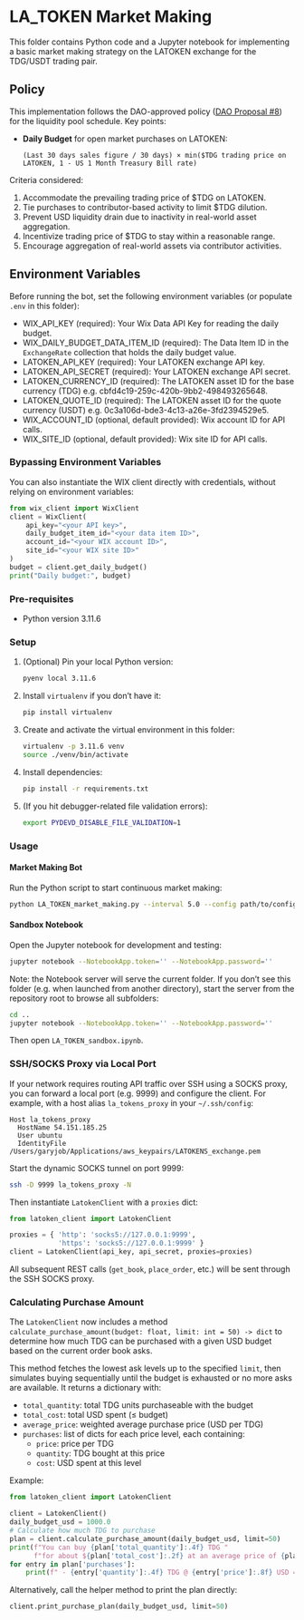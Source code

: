 # LA_TOKEN Market Making

This folder contains Python code and a Jupyter notebook for implementing a basic market making strategy on the LATOKEN exchange for the TDG/USDT trading pair.

## Policy

This implementation follows the DAO-approved policy ([DAO Proposal #8](https://app.realms.today/dao/2yH36PrWii3RthpHtdJVYaPgBzfcSLe7oevvGRavrut7/proposal/8swdcY3CMx13BfVcx3ffEtHEHVHaUZJxxfrAF7f1HHrc)) for the liquidity pool schedule. Key points:

- **Daily Budget** for open market purchases on LATOKEN:

  ```
  (Last 30 days sales figure / 30 days) × min($TDG trading price on LATOKEN, 1 - US 1 Month Treasury Bill rate)
  ```

Criteria considered:
1. Accommodate the prevailing trading price of $TDG on LATOKEN.
2. Tie purchases to contributor-based activity to limit $TDG dilution.
3. Prevent USD liquidity drain due to inactivity in real-world asset aggregation.
4. Incentivize trading price of $TDG to stay within a reasonable range.
5. Encourage aggregation of real-world assets via contributor activities.

## Environment Variables

Before running the bot, set the following environment variables (or populate `.env` in this folder):

- WIX_API_KEY (required): Your Wix Data API Key for reading the daily budget.
- WIX_DAILY_BUDGET_DATA_ITEM_ID (required): The Data Item ID in the `ExchangeRate` collection that holds the daily budget value.
- LATOKEN_API_KEY (required): Your LATOKEN exchange API key.
- LATOKEN_API_SECRET (required): Your LATOKEN exchange API secret.
- LATOKEN_CURRENCY_ID (required): The LATOKEN asset ID for the base currency (TDG) e.g. cbfd4c19-259c-420b-9bb2-498493265648.
- LATOKEN_QUOTE_ID (required): The LATOKEN asset ID for the quote currency (USDT) e.g. 0c3a106d-bde3-4c13-a26e-3fd2394529e5.
- WIX_ACCOUNT_ID (optional, default provided): Wix account ID for API calls.
- WIX_SITE_ID (optional, default provided): Wix site ID for API calls.

### Bypassing Environment Variables

You can also instantiate the WIX client directly with credentials, without relying on environment variables:
```python
from wix_client import WixClient
client = WixClient(
    api_key="<your API key>",
    daily_budget_item_id="<your data item ID>",
    account_id="<your WIX account ID>",
    site_id="<your WIX site ID>"
)
budget = client.get_daily_budget()
print("Daily budget:", budget)
```

### Pre-requisites
- Python version 3.11.6

### Setup

1. (Optional) Pin your local Python version:
   ```bash
   pyenv local 3.11.6
   ```
2. Install `virtualenv` if you don’t have it:
   ```bash
   pip install virtualenv
   ```
3. Create and activate the virtual environment in this folder:
   ```bash
   virtualenv -p 3.11.6 venv
   source ./venv/bin/activate
   ```
4. Install dependencies:
   ```bash
   pip install -r requirements.txt
   ```
5. (If you hit debugger-related file validation errors):
   ```bash
   export PYDEVD_DISABLE_FILE_VALIDATION=1
   ```

### Usage

#### Market Making Bot
Run the Python script to start continuous market making:
```bash
python LA_TOKEN_market_making.py --interval 5.0 --config path/to/config.yaml
```

#### Sandbox Notebook
Open the Jupyter notebook for development and testing:
```bash
jupyter notebook --NotebookApp.token='' --NotebookApp.password=''
```
Note: the Notebook server will serve the current folder. If you don’t see this folder (e.g. when launched from another directory), start the server from the repository root to browse all subfolders:
```bash
cd ..
jupyter notebook --NotebookApp.token='' --NotebookApp.password=''
```
Then open `LA_TOKEN_sandbox.ipynb`.
  
### SSH/SOCKS Proxy via Local Port

If your network requires routing API traffic over SSH using a SOCKS proxy, you can forward a local port (e.g. 9999) and configure the client. For example, with a host alias `la_tokens_proxy` in your `~/.ssh/config`:

```ssh-config
Host la_tokens_proxy
  HostName 54.151.185.25
  User ubuntu
  IdentityFile /Users/garyjob/Applications/aws_keypairs/LATOKENS_exchange.pem
```

Start the dynamic SOCKS tunnel on port 9999:
```bash
ssh -D 9999 la_tokens_proxy -N
```

Then instantiate `LatokenClient` with a `proxies` dict:
```python
from latoken_client import LatokenClient

proxies = { 'http': 'socks5://127.0.0.1:9999',
            'https': 'socks5://127.0.0.1:9999' }
client = LatokenClient(api_key, api_secret, proxies=proxies)
```
All subsequent REST calls (`get_book`, `place_order`, etc.) will be sent through the SSH SOCKS proxy.

### Calculating Purchase Amount

The `LatokenClient` now includes a method `calculate_purchase_amount(budget: float, limit: int = 50) -> dict` to determine how much TDG can be purchased with a given USD budget based on the current order book asks.

This method fetches the lowest ask levels up to the specified `limit`, then simulates buying sequentially until the budget is exhausted or no more asks are available. It returns a dictionary with:
  - `total_quantity`: total TDG units purchaseable with the budget
  - `total_cost`: total USD spent (≤ budget)
  - `average_price`: weighted average purchase price (USD per TDG)
  - `purchases`: list of dicts for each price level, each containing:
    - `price`: price per TDG
    - `quantity`: TDG bought at this price
    - `cost`: USD spent at this level

Example:
```python
from latoken_client import LatokenClient

client = LatokenClient()
daily_budget_usd = 1000.0
# Calculate how much TDG to purchase
plan = client.calculate_purchase_amount(daily_budget_usd, limit=50)
print(f"You can buy {plan['total_quantity']:.4f} TDG "
      f"for about ${plan['total_cost']:.2f} at an average price of {plan['average_price']:.6f} USD/TDG")
for entry in plan['purchases']:
    print(f" - {entry['quantity']:.4f} TDG @ {entry['price']:.8f} USD = {entry['cost']:.4f} USD")
```

Alternatively, call the helper method to print the plan directly:
```python
client.print_purchase_plan(daily_budget_usd, limit=50)
```